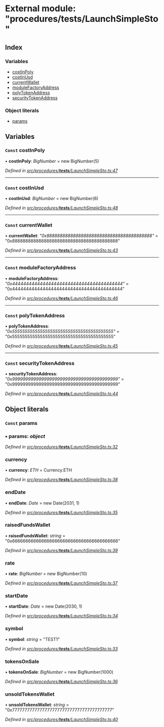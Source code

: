 # External module: "procedures/**tests**/LaunchSimpleSto"

## Index

### Variables

- [costInPoly](_procedures___tests___launchsimplesto_.md#const-costinpoly)
- [costInUsd](_procedures___tests___launchsimplesto_.md#const-costinusd)
- [currentWallet](_procedures___tests___launchsimplesto_.md#const-currentwallet)
- [moduleFactoryAddress](_procedures___tests___launchsimplesto_.md#const-modulefactoryaddress)
- [polyTokenAddress](_procedures___tests___launchsimplesto_.md#const-polytokenaddress)
- [securityTokenAddress](_procedures___tests___launchsimplesto_.md#const-securitytokenaddress)

### Object literals

- [params](_procedures___tests___launchsimplesto_.md#const-params)

## Variables

### `Const` costInPoly

• **costInPoly**: _BigNumber_ = new BigNumber(5)

_Defined in [src/procedures/**tests**/LaunchSimpleSto.ts:47](https://github.com/PolymathNetwork/polymath-sdk/blob/660aba8/src/procedures/__tests__/LaunchSimpleSto.ts#L47)_

---

### `Const` costInUsd

• **costInUsd**: _BigNumber_ = new BigNumber(6)

_Defined in [src/procedures/**tests**/LaunchSimpleSto.ts:48](https://github.com/PolymathNetwork/polymath-sdk/blob/660aba8/src/procedures/__tests__/LaunchSimpleSto.ts#L48)_

---

### `Const` currentWallet

• **currentWallet**: _"0x8888888888888888888888888888888888888888"_ = "0x8888888888888888888888888888888888888888"

_Defined in [src/procedures/**tests**/LaunchSimpleSto.ts:43](https://github.com/PolymathNetwork/polymath-sdk/blob/660aba8/src/procedures/__tests__/LaunchSimpleSto.ts#L43)_

---

### `Const` moduleFactoryAddress

• **moduleFactoryAddress**: _"0x4444444444444444444444444444444444444444"_ = "0x4444444444444444444444444444444444444444"

_Defined in [src/procedures/**tests**/LaunchSimpleSto.ts:46](https://github.com/PolymathNetwork/polymath-sdk/blob/660aba8/src/procedures/__tests__/LaunchSimpleSto.ts#L46)_

---

### `Const` polyTokenAddress

• **polyTokenAddress**: _"0x5555555555555555555555555555555555555555"_ = "0x5555555555555555555555555555555555555555"

_Defined in [src/procedures/**tests**/LaunchSimpleSto.ts:45](https://github.com/PolymathNetwork/polymath-sdk/blob/660aba8/src/procedures/__tests__/LaunchSimpleSto.ts#L45)_

---

### `Const` securityTokenAddress

• **securityTokenAddress**: _"0x9999999999999999999999999999999999999999"_ = "0x9999999999999999999999999999999999999999"

_Defined in [src/procedures/**tests**/LaunchSimpleSto.ts:44](https://github.com/PolymathNetwork/polymath-sdk/blob/660aba8/src/procedures/__tests__/LaunchSimpleSto.ts#L44)_

## Object literals

### `Const` params

### ▪ **params**: _object_

_Defined in [src/procedures/**tests**/LaunchSimpleSto.ts:32](https://github.com/PolymathNetwork/polymath-sdk/blob/660aba8/src/procedures/__tests__/LaunchSimpleSto.ts#L32)_

### currency

• **currency**: _ETH_ = Currency.ETH

_Defined in [src/procedures/**tests**/LaunchSimpleSto.ts:38](https://github.com/PolymathNetwork/polymath-sdk/blob/660aba8/src/procedures/__tests__/LaunchSimpleSto.ts#L38)_

### endDate

• **endDate**: _Date_ = new Date(2031, 1)

_Defined in [src/procedures/**tests**/LaunchSimpleSto.ts:35](https://github.com/PolymathNetwork/polymath-sdk/blob/660aba8/src/procedures/__tests__/LaunchSimpleSto.ts#L35)_

### raisedFundsWallet

• **raisedFundsWallet**: _string_ = "0x6666666666666666666666666666666666666666"

_Defined in [src/procedures/**tests**/LaunchSimpleSto.ts:39](https://github.com/PolymathNetwork/polymath-sdk/blob/660aba8/src/procedures/__tests__/LaunchSimpleSto.ts#L39)_

### rate

• **rate**: _BigNumber_ = new BigNumber(10)

_Defined in [src/procedures/**tests**/LaunchSimpleSto.ts:37](https://github.com/PolymathNetwork/polymath-sdk/blob/660aba8/src/procedures/__tests__/LaunchSimpleSto.ts#L37)_

### startDate

• **startDate**: _Date_ = new Date(2030, 1)

_Defined in [src/procedures/**tests**/LaunchSimpleSto.ts:34](https://github.com/PolymathNetwork/polymath-sdk/blob/660aba8/src/procedures/__tests__/LaunchSimpleSto.ts#L34)_

### symbol

• **symbol**: _string_ = "TEST1"

_Defined in [src/procedures/**tests**/LaunchSimpleSto.ts:33](https://github.com/PolymathNetwork/polymath-sdk/blob/660aba8/src/procedures/__tests__/LaunchSimpleSto.ts#L33)_

### tokensOnSale

• **tokensOnSale**: _BigNumber_ = new BigNumber(1000)

_Defined in [src/procedures/**tests**/LaunchSimpleSto.ts:36](https://github.com/PolymathNetwork/polymath-sdk/blob/660aba8/src/procedures/__tests__/LaunchSimpleSto.ts#L36)_

### unsoldTokensWallet

• **unsoldTokensWallet**: _string_ = "0x7777777777777777777777777777777777777777"

_Defined in [src/procedures/**tests**/LaunchSimpleSto.ts:40](https://github.com/PolymathNetwork/polymath-sdk/blob/660aba8/src/procedures/__tests__/LaunchSimpleSto.ts#L40)_
